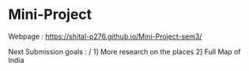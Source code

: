 # Mini-Project

Webpage : https://shital-p276.github.io/Mini-Project-sem3/

Next Submission goals : /
1] More research on the places 
2] Full Map of India
